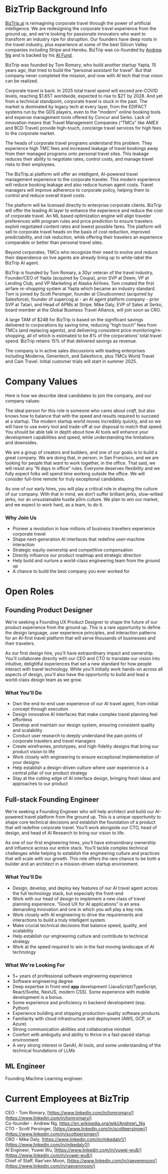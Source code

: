 # BizTrip Background Info

[BizTrip.ai](http://biztrip.ai/) is reimagining corporate travel through the power of artificial intelligence. We are redesigning the corporate travel experience from the ground up, and we're looking for passionate innovators who want to transform an industry ripe for disruption. Our founders have deep roots in the travel industry, plus experience at some of the best Silicon Valley companies including Stripe and Heroku. BizTrip was co-founded by [Andrew Ng](https://en.wikipedia.org/wiki/Andrew_Ng) and is backed by his [AI Fund](https://aifund.ai/).

BizTrip was founded by Tom Romary, who build another startup Yapta, 15 years ago, that tried to build the “personal assistant for travel”. But that company never completed the mission, and now with AI tech that true vision can be realized.

Corporate travel is back. In 2025 total travel spend will exceed pre-COVID levels, reaching $1.65T worldwide, expected to rise to $2T by 2028\. And yet from a technical standpoint, corporate travel is stuck in the past. The market is dominated by legacy tech at every layer, from the EDIFACT systems run by the GDS players, even to the “modern” online booking tools and expense management tools offered by Concur and Serko.  Lack of innovation means that Travel Management Companies (“TMCs” like AMEX and BCD Travel) provide high-touch, concierge travel services for high fees to the corporate market.

The heads of corporate travel programs understand this problem. They experience high TMC fees and increased leakage of travel bookings away from their managed programs onto personal travel sites. This leakage reduces their ability to negotiate rates, control costs, and manage travel risks to their employees.

The BizTrip.ai platform will offer an intelligent, AI-powered travel management experience to the corporate traveler. This modern experience will reduce booking leakage and also reduce human agent costs. Travel managers will improve adherence to corporate policy, helping them to control and reduce overall travel costs. 

The platform will be licensed directly to enterprise corporate clients. BizTrip will offer the leading AI layer to enhance the experience and reduce the cost of corporate travel. An ML based optimization engine will align traveler preferences with program rules and price prediction to ensure travelers exploit negotiated content rates and lowest possible fares. The platform will sell to corporate travel heads on the basis of cost reduction, improved predictability, and risk reduction, while offering their travelers  an experience comparable or better than personal travel sites. 

Beyond corporates, TMCs who recognize their need to evolve and reduce their dependence on live agents are already lining up to white-label the BizTrip AI agent.  

BizTrip is founded by Tom Romary, a 30yr veteran of the travel industry, Founder/CEO of Yapta (acquired by Coupa), prior SVP at Deem, VP at Lending Club, and VP Marketing at Alaska Airlines. Tom created the first airfare *re-shopping* system at Yapta which became an industry standard. Tom is joined by Scott Persinger, founder at Cloudconnect (acquired by Salesforce), founder of supercog.ai \- an AI agent platform company \- prior SVP at Tatari, and Head of APMs at Stripe. Mike Daly, EVP of Sales at Serko, board member at the Global Business Travel Alliance, will join soon as CRO. 

A large TAM of $24B for BizTrip is based on the significant savings delivered to corporations by saving time, reducing “high touch” fees from TMCs (and replacing agents), and delivering consistent price monitoring/re-shopping, all of which is estimated to be 8% of the corporations’  total travel spend.  BizTrip retains 15% of that delivered savings as revenue.  

The company is in active sales discussions with leading enterprises including Moderna, Genentech, and Salesforce, plus TMCs World Travel and Cain Travel. Initial customer trials will start in summer 2025\.

# Company Values

Here is how we describe ideal candidates to join the company, and our company values:

The ideal person for this role is someone who cares about *craft*, but also knows how to balance that with the speed and results required to succeed at a startup. The modern startup world moves incredibly quickly, and so we will have to use every tool and trade-off at our disposal to match that speed. You should be able talk in depth about how AI tools will enhance your development capabilities and speed, while understanding the limitations and downsides.

We are a group of creators and builders, and one of our goals is to build a great company. We are doing that, in person, in San Francisco, and we are looking for people that *want* to work together, in the office. That said, we will resist any “N days in office” rules. Everyone deserves flexibility and we fully expect folks will spend time working outside the office. We will consider full-time remote for truly exceptional candidates.

As one of our early hires, you will play a critical role in shaping the culture of our company. With that in mind, we don’t suffer brilliant jerks, slow-witted jerks, nor an unsustainable hustle p0rn culture. We plan to win our market, and we expect to work hard, as a team, to do it.

### **Why Join Us**

* Pioneer a revolution in how millions of business travellers experience corporate travel  
* Shape next-generation AI interfaces that redefine user-machine interaction  
* Strategic equity ownership and competitive compensation  
* Directly influence our product roadmap and strategic direction  
* Help build and nurture a world-class engineering team from the ground up  
* A chance to build the best company you ever worked for

# Open Roles

## Founding Product Designer

We're seeking a Founding UX Product Designer to shape the future of our product experience from the ground up. This is a rare opportunity to define the design language, user experience principles, and interaction patterns for an AI-first travel platform that will serve thousands of businesses and their travelers.

As our first design hire, you'll have extraordinary impact and ownership. You'll collaborate directly with our CEO and CTO to translate our vision into intuitive, delightful experiences that set a new standard for how people interact with travel technology. While you'll initially work hands-on across all aspects of design, you'll also have the opportunity to build and lead a world-class design team as we grow.

### **What You'll Do**

* Own the end-to-end user experience of our AI travel agent, from initial concept through execution  
* Design innovative AI interfaces that make complex travel planning feel effortless  
* Develop and maintain our design system, ensuring consistent quality and scalability  
* Conduct user research to deeply understand the pain points of corporate travelers and travel managers  
* Create wireframes, prototypes, and high-fidelity designs that bring our product vision to life  
* Work closely with engineering to ensure exceptional implementation of your designs  
* Help establish a design-driven culture where user experience is a central pillar of our product strategy  
* Stay at the cutting edge of AI interface design, bringing fresh ideas and approaches to our product

## Full-stack Founding Engineer

We're seeking a Founding Engineer who will help architect and build our AI-powered travel platform from the ground up. This is a unique opportunity to shape core technical decisions and establish the foundation of a product that will redefine corporate travel. You'll work alongside our CTO, head of design, and head of AI Research to bring our vision to life.

As one of our first engineering hires, you'll have extraordinary ownership and influence across our entire stack. You'll tackle complex technical challenges while helping to establish the engineering culture and practices that will scale with our growth. This role offers the rare chance to be both a builder and an architect in a mission-driven startup environment.

### **What You'll Do**

* Design, develop, and deploy key features of our AI travel agent across the full technology stack, but especially the front-end  
* Work with our head of design to implement a new class of travel planning experience. “Good UX for AI applications” is an area demanding innovation and one in which you will play a key role.  
* Work closely with AI engineering to drive the requirements and interactions to build a truly intelligent system.  
* Make crucial technical decisions that balance speed, quality, and scalability  
* Help establish our engineering culture and contribute to technical strategy  
* Work at the speed required to win in the fast moving landscape of AI technology

### **What We're Looking For**

* 5+ years of professional software engineering experience  
* Software engineering degree  
* Deep expertise in front-end **app** development (JavaScript/TypeScript, React/Svelte, NextJS, modern CSS). Some experience with mobile development is a bonus.  
* Some experience and proficiency in backend development (esp. Python)  
* Experience building and shipping production-quality software products  
* Familiarity with cloud infrastructure and deployment (AWS, GCP, or Azure)  
* Strong communication abilities and collaborative mindset  
* Comfort with ambiguity and ability to thrive in a fast-paced startup environment  
* A very strong interest in GenAI, AI tools, and some understanding of the technical foundations of LLMs

## ML Engineer

Founding Machine Learning engineer.

# Current Employees at BizTrip

CEO \- Tom Romary, [https://www.linkedin.com/in/tomromary/](https://www.linkedin.com/in/tomromary/)  
Co-founder \- Andrew Ng, https://en.wikipedia.org/wiki/Andrew\_Ng  
CTO \- Scott Persinger, [https://www.linkedin.com/in/scottpersinger/](https://www.linkedin.com/in/scottpersinger/)  
CRO \- Mike Daly, [https://www.linkedin.com/in/mikedaly1/](https://www.linkedin.com/in/mikedaly1/)  
AI Engineer, Yuwei Wu, [https://www.linkedin.com/in/yuwei-wu8/](https://www.linkedin.com/in/yuwei-wu8/)  
Chief of Staff, Rae’ven Moon, [https://www.linkedin.com/in/raevenmoon/](https://www.linkedin.com/in/raevenmoon/)

